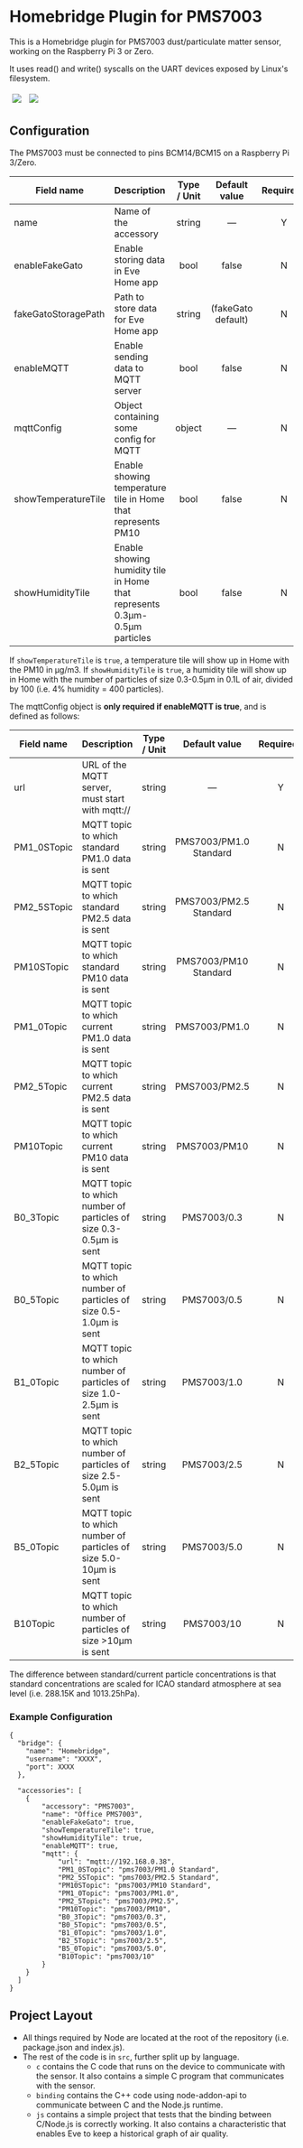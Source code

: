 # Homebridge Plugin for PMS7003

This is a Homebridge plugin for PMS7003 dust/particulate matter sensor, working on the Raspberry Pi 3 or Zero.

It uses read() and write() syscalls on the UART devices exposed by Linux's filesystem.

<img src="/docs/eve.png?raw=true" style="margin: 5px"> <img src="/docs/home.png?raw=true" style="margin: 5px">

## Configuration

The PMS7003 must be connected to pins BCM14/BCM15 on a Raspberry Pi 3/Zero.

| Field name           | Description                                                                | Type / Unit    | Default value       | Required? |
| -------------------- |:-------------------------------------------------------------------------- |:--------------:|:-------------------:|:---------:|
| name                 | Name of the accessory                                                      | string         | —                   | Y         |
| enableFakeGato       | Enable storing data in Eve Home app                                        | bool           | false               | N         |
| fakeGatoStoragePath  | Path to store data for Eve Home app                                        | string         | (fakeGato default)  | N         |
| enableMQTT           | Enable sending data to MQTT server                                         | bool           | false               | N         |
| mqttConfig           | Object containing some config for MQTT                                     | object         | —                   | N         |
| showTemperatureTile  | Enable showing temperature tile in Home that represents PM10               | bool           | false               | N         |
| showHumidityTile     | Enable showing humidity tile in Home that represents 0.3µm-0.5µm particles | bool           | false               | N         |

If `showTemperatureTile` is `true`, a temperature tile will show up in Home with the PM10 in µg/m3.
If `showHumidityTile` is `true`, a humidity tile will show up in Home with the number of particles of size 0.3-0.5µm in 0.1L of air, divided by 100 (i.e. 4% humidity = 400 particles).

The mqttConfig object is **only required if enableMQTT is true**, and is defined as follows:

| Field name  | Description                                                         | Type / Unit  | Default value          | Required? |
| ----------- |:--------------------------------------------------------------------|:------------:|:----------------------:|:---------:|
| url         | URL of the MQTT server, must start with mqtt://                     | string       | —                      | Y         |
| PM1_0STopic | MQTT topic to which standard PM1.0 data is sent                     | string       | PMS7003/PM1.0 Standard | N         |
| PM2_5STopic | MQTT topic to which standard PM2.5 data is sent                     | string       | PMS7003/PM2.5 Standard | N         |
| PM10STopic  | MQTT topic to which standard PM10 data is sent                      | string       | PMS7003/PM10 Standard  | N         |
| PM1_0Topic  | MQTT topic to which current PM1.0 data is sent                      | string       | PMS7003/PM1.0          | N         |
| PM2_5Topic  | MQTT topic to which current PM2.5 data is sent                      | string       | PMS7003/PM2.5          | N         |
| PM10Topic   | MQTT topic to which current PM10 data is sent                       | string       | PMS7003/PM10           | N         |
| B0_3Topic   | MQTT topic to which number of particles of size 0.3-0.5µm is sent   | string       | PMS7003/0.3            | N         |
| B0_5Topic   | MQTT topic to which number of particles of size 0.5-1.0µm is sent   | string       | PMS7003/0.5            | N         |
| B1_0Topic   | MQTT topic to which number of particles of size 1.0-2.5µm is sent   | string       | PMS7003/1.0            | N         |
| B2_5Topic   | MQTT topic to which number of particles of size 2.5-5.0µm is sent   | string       | PMS7003/2.5            | N         |
| B5_0Topic   | MQTT topic to which number of particles of size 5.0-10µm is sent    | string       | PMS7003/5.0            | N         |
| B10Topic    | MQTT topic to which number of particles of size >10µm is sent       | string       | PMS7003/10             | N         |

The difference between standard/current particle concentrations is that standard concentrations are scaled for ICAO standard atmosphere at sea level (i.e. 288.15K and 1013.25hPa).

### Example Configuration

```
{
  "bridge": {
    "name": "Homebridge",
    "username": "XXXX",
    "port": XXXX
  },

  "accessories": [
    {
        "accessory": "PMS7003",
        "name": "Office PMS7003",
        "enableFakeGato": true,
        "showTemperatureTile": true,
        "showHumidityTile": true,
        "enableMQTT": true,
        "mqtt": {
            "url": "mqtt://192.168.0.38",
            "PM1_0STopic": "pms7003/PM1.0 Standard",
            "PM2_5STopic": "pms7003/PM2.5 Standard",
            "PM10STopic": "pms7003/PM10 Standard",
            "PM1_0Topic": "pms7003/PM1.0",
            "PM2_5Topic": "pms7003/PM2.5",
            "PM10Topic": "pms7003/PM10",
            "B0_3Topic": "pms7003/0.3",
            "B0_5Topic": "pms7003/0.5",
            "B1_0Topic": "pms7003/1.0",
            "B2_5Topic": "pms7003/2.5",
            "B5_0Topic": "pms7003/5.0",
            "B10Topic": "pms7003/10"
        }
    }
  ]
}
```

## Project Layout

- All things required by Node are located at the root of the repository (i.e. package.json and index.js).
- The rest of the code is in `src`, further split up by language.
  - `c` contains the C code that runs on the device to communicate with the sensor. It also contains a simple C program that communicates with the sensor.
  - `binding` contains the C++ code using node-addon-api to communicate between C and the Node.js runtime.
  - `js` contains a simple project that tests that the binding between C/Node.js is correctly working. It also contains a characteristic that enables Eve to keep a historical graph of air quality.
